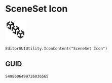 # SceneSet Icon
![](/img/SceneSet%20Icon.png)

``` CSharp
EditorGUIUtility.IconContent("SceneSet Icon")
```
## GUID
```
5498606499726036565
```
